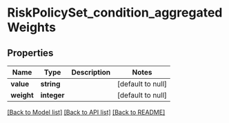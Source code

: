 # RiskPolicySet_condition_aggregatedWeights

## Properties
Name | Type | Description | Notes
------------ | ------------- | ------------- | -------------
**value** | **string** |  | [default to null]
**weight** | **integer** |  | [default to null]

[[Back to Model list]](../README.md#documentation-for-models) [[Back to API list]](../README.md#documentation-for-api-endpoints) [[Back to README]](../README.md)


